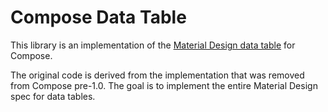 # Compose Data Table

This library is an implementation of the [Material Design data table](https://m2.material.io/components/data-tables) for Compose.

The original code is derived from the implementation that was removed from Compose pre-1.0. The goal is to implement the entire Material Design spec for data tables.
